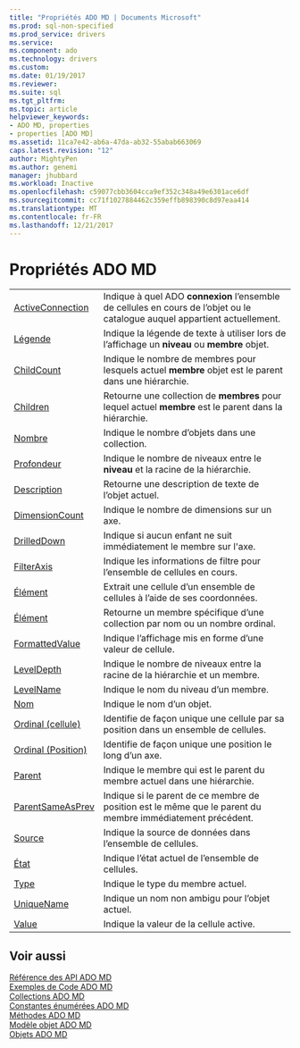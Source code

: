 ```yaml
---
title: "Propriétés ADO MD | Documents Microsoft"
ms.prod: sql-non-specified
ms.prod_service: drivers
ms.service: 
ms.component: ado
ms.technology: drivers
ms.custom: 
ms.date: 01/19/2017
ms.reviewer: 
ms.suite: sql
ms.tgt_pltfrm: 
ms.topic: article
helpviewer_keywords:
- ADO MD, properties
- properties [ADO MD]
ms.assetid: 11ca7e42-ab6a-47da-ab32-55abab663069
caps.latest.revision: "12"
author: MightyPen
ms.author: genemi
manager: jhubbard
ms.workload: Inactive
ms.openlocfilehash: c59077cbb3604cca9ef352c348a49e6301ace6df
ms.sourcegitcommit: cc71f1027884462c359effb898390c8d97eaa414
ms.translationtype: MT
ms.contentlocale: fr-FR
ms.lasthandoff: 12/21/2017
---
```

# <a name="ado-md-properties"></a>Propriétés ADO MD
|||  
|-|-|  
|[ActiveConnection](../../../ado/reference/ado-md-api/activeconnection-property-ado-md.md)|Indique à quel ADO **connexion** l’ensemble de cellules en cours de l’objet ou le catalogue auquel appartient actuellement.|  
|[Légende](../../../ado/reference/ado-md-api/caption-property-ado-md.md)|Indique la légende de texte à utiliser lors de l’affichage un **niveau** ou **membre** objet.|  
|[ChildCount](../../../ado/reference/ado-md-api/childcount-property-ado-md.md)|Indique le nombre de membres pour lesquels actuel **membre** objet est le parent dans une hiérarchie.|  
|[Children](../../../ado/reference/ado-md-api/children-property-ado-md.md)|Retourne une collection de **membres** pour lequel actuel **membre** est le parent dans la hiérarchie.|  
|[Nombre](../../../ado/reference/ado-api/count-property-ado.md)|Indique le nombre d’objets dans une collection.|  
|[Profondeur](../../../ado/reference/ado-md-api/depth-property-ado-md.md)|Indique le nombre de niveaux entre le **niveau** et la racine de la hiérarchie.|  
|[Description](../../../ado/reference/ado-md-api/description-property-ado-md.md)|Retourne une description de texte de l’objet actuel.|  
|[DimensionCount](../../../ado/reference/ado-md-api/dimensioncount-property-ado-md.md)|Indique le nombre de dimensions sur un axe.|  
|[DrilledDown](../../../ado/reference/ado-md-api/drilleddown-property-ado-md.md)|Indique si aucun enfant ne suit immédiatement le membre sur l'axe.|  
|[FilterAxis](../../../ado/reference/ado-md-api/filteraxis-property-ado-md.md)|Indique les informations de filtre pour l’ensemble de cellules en cours.|  
|[Élément](../../../ado/reference/ado-md-api/item-property-ado-md-cellset.md)|Extrait une cellule d’un ensemble de cellules à l’aide de ses coordonnées.|  
|[Élément](../../../ado/reference/ado-api/item-property-ado.md)|Retourne un membre spécifique d’une collection par nom ou un nombre ordinal.|  
|[FormattedValue](../../../ado/reference/ado-md-api/formattedvalue-property-ado-md.md)|Indique l’affichage mis en forme d’une valeur de cellule.|  
|[LevelDepth](../../../ado/reference/ado-md-api/leveldepth-property-ado-md.md)|Indique le nombre de niveaux entre la racine de la hiérarchie et un membre.|  
|[LevelName](../../../ado/reference/ado-md-api/levelname-property-ado-md.md)|Indique le nom du niveau d’un membre.|  
|[Nom](../../../ado/reference/ado-md-api/name-property-ado-md.md)|Indique le nom d’un objet.|  
|[Ordinal (cellule)](../../../ado/reference/ado-md-api/ordinal-property-ado-md-cell.md)|Identifie de façon unique une cellule par sa position dans un ensemble de cellules.|  
|[Ordinal (Position)](../../../ado/reference/ado-md-api/ordinal-property-ado-md-position.md)|Identifie de façon unique une position le long d’un axe.|  
|[Parent](../../../ado/reference/ado-md-api/parent-property-ado-md.md)|Indique le membre qui est le parent du membre actuel dans une hiérarchie.|  
|[ParentSameAsPrev](../../../ado/reference/ado-md-api/parentsameasprev-property-ado-md.md)|Indique si le parent de ce membre de position est le même que le parent du membre immédiatement précédent.|  
|[Source](../../../ado/reference/ado-md-api/source-property-ado-md.md)|Indique la source de données dans l’ensemble de cellules.|  
|[État](../../../ado/reference/ado-md-api/state-property-ado-md.md)|Indique l’état actuel de l’ensemble de cellules.|  
|[Type](../../../ado/reference/ado-md-api/type-property-ado-md.md)|Indique le type du membre actuel.|  
|[UniqueName](../../../ado/reference/ado-md-api/uniquename-property-ado-md.md)|Indique un nom non ambigu pour l’objet actuel.|  
|[Value](../../../ado/reference/ado-md-api/value-property-ado-md.md)|Indique la valeur de la cellule active.|  
  
## <a name="see-also"></a>Voir aussi  
 [Référence des API ADO MD](../../../ado/reference/ado-md-api/ado-md-api-reference.md)   
 [Exemples de Code ADO MD](../../../ado/reference/ado-md-api/ado-md-code-examples.md)   
 [Collections ADO MD](../../../ado/reference/ado-md-api/ado-md-collections.md)   
 [Constantes énumérées ADO MD](../../../ado/reference/ado-md-api/ado-md-enumerated-constants.md)   
 [Méthodes ADO MD](../../../ado/reference/ado-md-api/ado-md-methods.md)   
 [Modèle objet ADO MD](../../../ado/reference/ado-md-api/ado-md-object-model.md)   
 [Objets ADO MD](../../../ado/reference/ado-md-api/ado-md-objects.md)
